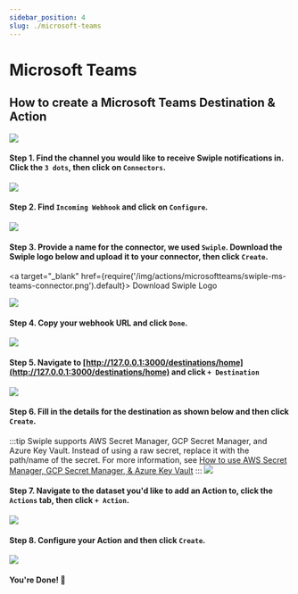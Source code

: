 ```yaml
---
sidebar_position: 4
slug: ./microsoft-teams
---
```


# Microsoft Teams

## How to create a Microsoft Teams Destination & Action

![](/img/actions/microsoftteams/example.png)

#### Step 1. Find the channel you would like to receive Swiple notifications in. Click the `3 dots`, then click on `Connectors`.
![](/img/actions/microsoftteams/step-1.png)

#### Step 2. Find `Incoming Webhook` and click on `Configure`.
![](/img/actions/microsoftteams/step-2.png)

#### Step 3. Provide a name for the connector, we used `Swiple`. Download the Swiple logo below and upload it to your connector, then click `Create`.
<a target="\_blank" href={require('/img/actions/microsoftteams/swiple-ms-teams-connector.png').default}> Download Swiple Logo </a>

![](/img/actions/microsoftteams/step-3.png)

#### Step 4. Copy your webhook URL and click `Done`.
![](/img/actions/microsoftteams/step-4.png)

#### Step 5. Navigate to [http://127.0.0.1:3000/destinations/home](http://127.0.0.1:3000/destinations/home) and click `+ Destination`
![](/img/create-destination.png)

#### Step 6. Fill in the details for the destination as shown below and then click `Create`.
:::tip
Swiple supports AWS Secret Manager, GCP Secret Manager, and Azure Key Vault. Instead of using a raw secret, replace it with the path/name of the secret.
For more information, see [How to use AWS Secret Manager, GCP Secret Manager, & Azure Key Vault](/docs/configuration/secrets-manager)
:::
![](/img/actions/microsoftteams/step-5.png)

#### Step 7. Navigate to the dataset you'd like to add an Action to, click the `Actions` tab, then click `+ Action`.
![](/img/dataset-create-action.png)

#### Step 8. Configure your Action and then click `Create`.
![](/img/actions/microsoftteams/step-6.png)

#### You're Done! 🎉
